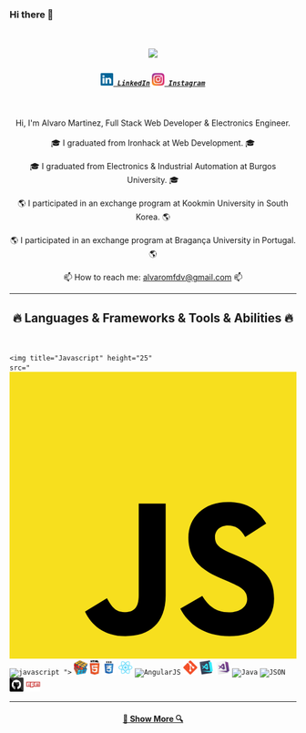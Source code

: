 ### Hi there 👋

<!--
**AlvaroSapata/AlvaroSapata** is a ✨ _special_ ✨ repository because its `README.md` (this file) appears on your GitHub profile.

Here are some ideas to get you started:

- 🔭 I’m currently working on ...
- 🌱 I’m currently learning ...
- 👯 I’m looking to collaborate on ...
- 🤔 I’m looking for help with ...
- 💬 Ask me about ...
- 📫 How to reach me: ...
- 😄 Pronouns: ...
- ⚡ Fun fact: ...
-->

<h1 align="center">
  <a href="https://git.io/typing-svg">
    <img src="https://readme-typing-svg.herokuapp.com/?lines=Hello,+There!+👋;This+is+Alvaro+Martinez...;Nice+to+meet+you!&center=true&size=30">
  </a>
</h1>

<h5 align="center">
  <code><a href="https://www.linkedin.com/in/álvaro-martínez-fernández-de-velasco-0034b7161/" title="LinkedIn Profile"><img width="22" src="images/linkedin.svg"> LinkedIn</a></code>
  <code><a href="https://www.instagram.com/alvaro_sapata/" title="Instagram Profile"><img width="22" src="images/instagram.svg"> Instagram</a></code>
</h5>
<br>
<p align="center">
  Hi, I'm Alvaro Martinez, Full Stack Web Developer & Electronics Engineer.
  <br>
  <br>
  🎓 I graduated from Ironhack at Web Development. 🎓
  <br>
  <br>
  🎓 I graduated from Electronics & Industrial Automation at Burgos University. 🎓
  <br>
  <br>
  🌎 I participated in an exchange program at Kookmin University in South Korea. 🌎
  <br>
  <br>
  🌎 I participated in an exchange program at Bragança University in Portugal. 🌎
  <br>
  <br>
  📫 How to reach me: <a href="mailto: alvaromfdv@gmail.com">alvaromfdv@gmail.com</a> 📫
</p>

<hr>
<h2 align="center">🔥 Languages & Frameworks & Tools & Abilities 🔥</h2>
<br>
<p align="center">
  
  <code><img title="Javascript" height="25" src="<svg width="2500" height="2500" viewBox="0 0 256 256" xmlns="http://www.w3.org/2000/svg" preserveAspectRatio="xMinYMin meet"><path d="M0 0h256v256H0V0z" fill="#F7DF1E"/><path d="M67.312 213.932l19.59-11.856c3.78 6.701 7.218 12.371 15.465 12.371 7.905 0 12.89-3.092 12.89-15.12v-81.798h24.057v82.138c0 24.917-14.606 36.259-35.916 36.259-19.245 0-30.416-9.967-36.087-21.996M152.381 211.354l19.588-11.341c5.157 8.421 11.859 14.607 23.715 14.607 9.969 0 16.325-4.984 16.325-11.858 0-8.248-6.53-11.17-17.528-15.98l-6.013-2.58c-17.357-7.387-28.87-16.667-28.87-36.257 0-18.044 13.747-31.792 35.228-31.792 15.294 0 26.292 5.328 34.196 19.247L210.29 147.43c-4.125-7.389-8.591-10.31-15.465-10.31-7.046 0-11.514 4.468-11.514 10.31 0 7.217 4.468 10.14 14.778 14.608l6.014 2.577c20.45 8.765 31.963 17.7 31.963 37.804 0 21.654-17.012 33.51-39.867 33.51-22.339 0-36.774-10.654-43.819-24.574"/></svg>![javascript](https://github.com/AlvaroSapata/AlvaroSapata/assets/128697569/d27bab16-ac36-4300-94f0-20a619cf858b)
"></code>
  <code><img title="Problem Solving" height="25" src="images/problemSolving.png"></code>
  <code><img title="HTML5" height="25" src="images/html5.svg"></code>
  <code><img title="CSS" height="25" src="images/css.svg"></code>
  <code><img title="React" height="25" src="images/react-original.svg"></code>
  <code><img title="AngularJS" height="25" src="images/angularjs.png"></code>
  <code><img title="Git" height="25" src="images/git-original.svg"></code>
  <code><img title="Visual Studio Code" height="25" src="images/vscode.png"></code>
  <code><img title="Microsoft Visual Studio" height="25" src="images/visualstudio.png"></code>
  <code><img title="Java" height="25" src="images/java-original.svg"></code>
  <code><img title="JSON" height="25" src="images/json.svg"></code>
  <code><img title="GitHub" height="25" src="images/github.svg"></code>
  <code><img title="npm" height="25" src="images/npm.svg"></code>
  
</p>
<hr>
<h4 align="center">
  <a href="https://github.com/AlvaroSapata?tab=repositories" title="Show Repositories">🔎 Show More 🔍</a>
</h4>
